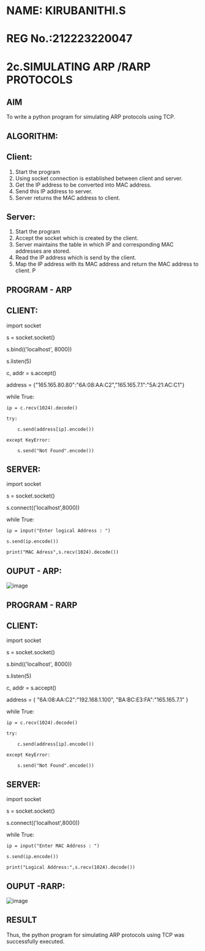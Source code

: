 # NAME: KIRUBANITHI.S
# REG No.:212223220047
# 2c.SIMULATING ARP /RARP PROTOCOLS
## AIM
To write a python program for simulating ARP protocols using TCP.
## ALGORITHM:
## Client:
1. Start the program
2. Using socket connection is established between client and server.
3. Get the IP address to be converted into MAC address.
4. Send this IP address to server.
5. Server returns the MAC address to client.
## Server:
1. Start the program
2. Accept the socket which is created by the client.
3. Server maintains the table in which IP and corresponding MAC addresses are
stored.
4. Read the IP address which is send by the client.
5. Map the IP address with its MAC address and return the MAC address to client.
P
## PROGRAM - ARP
## CLIENT:
import socket

s = socket.socket()

s.bind(('localhost', 8000))

s.listen(5)

c, addr = s.accept()

address = {"165.165.80.80":"6A:08:AA:C2","165.165.7.1":"5A:21:AC:C1"}

while True:

    ip = c.recv(1024).decode()
  
    try:
    
        c.send(address[ip].encode())
    
    except KeyError:
    
        s.send("Not Found".encode())
## SERVER:
import socket

s = socket.socket()

s.connect(('localhost',8000))

while True:

    ip = input("Enter logical Address : ")
    
    s.send(ip.encode())
    
    print("MAC Adress",s.recv(1024).decode())
## OUPUT - ARP:

![image](https://github.com/Kirubanithi-123/2c.ARP_RARP_PROTOCOLS/assets/151388581/d02f153f-0d95-4f5c-a65c-0cfdff154af3)


## PROGRAM - RARP
## CLIENT:
import socket

s = socket.socket()

s.bind(('localhost', 8000))

s.listen(5)

c, addr = s.accept()

address = {
    "6A:08:AA:C2":"192.168.1.100",
    "BA:BC:E3:FA":"165.165.7.1"
}

while True:

    ip = c.recv(1024).decode()
    
    try:
    
        c.send(address[ip].encode())
    
    except KeyError:
    
        s.send("Not Found".encode())
## SERVER:
import socket

s = socket.socket()

s.connect(('localhost',8000))

while True:

    ip = input("Enter MAC Address : ")
    
    s.send(ip.encode())
    
    print("Logical Address:",s.recv(1024).decode())
## OUPUT -RARP:

![image](https://github.com/Kirubanithi-123/2c.ARP_RARP_PROTOCOLS/assets/151388581/a10d0917-a21d-47f7-b0c0-f9b8e6ff2e02)


## RESULT
Thus, the python program for simulating ARP protocols using TCP was successfully 
executed.
